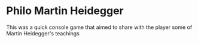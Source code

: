 # Philo Martin Heidegger
This was a quick console game that aimed to share with the player some of Martin Heidegger's teachings
